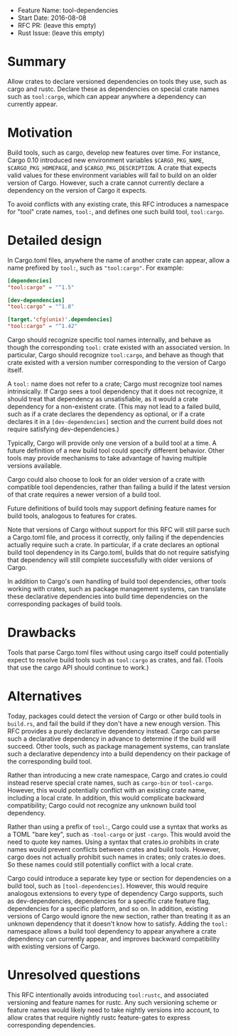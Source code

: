 - Feature Name: tool-dependencies
- Start Date: 2016-08-08
- RFC PR: (leave this empty)
- Rust Issue: (leave this empty)

# Summary
[summary]: #summary

Allow crates to declare versioned dependencies on tools they use, such as cargo
and rustc.  Declare these as dependencies on special crate names such as
`tool:cargo`, which can appear anywhere a dependency can currently appear.

# Motivation
[motivation]: #motivation

Build tools, such as cargo, develop new features over time.  For instance,
Cargo 0.10 introduced new environment variables `$CARGO_PKG_NAME`,
`$CARGO_PKG_HOMEPAGE`, and `$CARGO_PKG_DESCRIPTION`.  A crate that expects
valid values for these environment variables will fail to build on an older
version of Cargo.  However, such a crate cannot currently declare a dependency
on the version of Cargo it expects.

To avoid conflicts with any existing crate, this RFC introduces a namespace for
"tool" crate names, `tool:`, and defines one such build tool, `tool:cargo`.

# Detailed design
[design]: #detailed-design

In Cargo.toml files, anywhere the name of another crate can appear,
allow a name prefixed by `tool:`, such as `"tool:cargo"`.  For example:

```toml
[dependencies]
"tool:cargo" = "^1.5"

[dev-dependencies]
"tool:cargo" = "^1.8"

[target.'cfg(unix)'.dependencies]
"tool:cargo" = "^1.42"
```

Cargo should recognize specific tool names internally, and behave as though the
corresponding `tool:` crate existed with an associated version.  In particular,
Cargo should recognize `tool:cargo`, and behave as though that crate existed
with a version number corresponding to the version of Cargo itself.

A `tool:` name does not refer to a crate; Cargo must recognize tool names
intrinsically.  If Cargo sees a tool dependency that it does not recognize, it
should treat that dependency as unsatisfiable, as it would a crate dependency
for a non-existent crate.  (This may not lead to a failed build, such as if a
crate declares the dependency as optional, or if a crate declares it in a
`[dev-dependencies]` section and the current build does not require satisfying
dev-dependencies.)

Typically, Cargo will provide only one version of a build tool at a time.  A
future definition of a new build tool could specify different behavior.  Other
tools may provide mechanisms to take advantage of having multiple versions
available.

Cargo could also choose to look for an older version of a crate with compatible
tool dependencies, rather than failing a build if the latest version of that
crate requires a newer version of a build tool.

Future definitions of build tools may support defining feature names for build
tools, analogous to features for crates.

Note that versions of Cargo without support for this RFC will still parse such
a Cargo.toml file, and process it correctly, only failing if the dependencies
actually require such a crate.  In particular, if a crate declares an optional
build tool dependency in its Cargo.toml, builds that do not require satisfying
that dependency will still complete successfully with older versions of Cargo.

In addition to Cargo's own handling of build tool dependencies, other tools
working with crates, such as package management systems, can translate these
declarative dependencies into build time dependencies on the corresponding
packages of build tools.

# Drawbacks
[drawbacks]: #drawbacks

Tools that parse Cargo.toml files without using cargo itself could potentially
expect to resolve build tools such as `tool:cargo` as crates, and fail.  (Tools
that use the cargo API should continue to work.)

# Alternatives
[alternatives]: #alternatives

Today, packages could detect the version of Cargo or other build tools in
`build.rs`, and fail the build if they don't have a new enough version.  This
RFC provides a purely declarative dependency instead.  Cargo can parse such a
declarative dependency in advance to determine if the build will succeed.
Other tools, such as package management systems, can translate such a
declarative dependency into a build dependency on their package of the
corresponding build tool.

Rather than introducing a new crate namespace, Cargo and crates.io could
instead reserve special crate names, such as `cargo-bin` or `tool-cargo`.
However, this would potentially conflict with an existing crate name, including
a local crate.  In addition, this would complicate backward compatibility;
Cargo could not recognize any unknown build tool dependency.

Rather than using a prefix of `tool:`, Cargo could use a syntax that works as a
TOML "bare key", such as `-tool-cargo` or just `-cargo`.  This would avoid the
need to quote key names.  Using a syntax that crates.io prohibits in crate
names would prevent conflicts between crates and build tools.  However, cargo
does not actually prohibit such names in crates; only crates.io does.  So these
names could still potentially conflict with a local crate.

Cargo could introduce a separate key type or section for dependencies on a
build tool, such as `[tool-dependencies]`.  However, this would require
analogous extensions to every type of dependency Cargo supports, such as
dev-dependencies, dependencies for a specific crate feature flag, dependencies
for a specific platform, and so on.  In addition, existing versions of Cargo
would ignore the new section, rather than treating it as an unknown dependency
that it doesn't know how to satisfy.  Adding the `tool:` namespace allows a
build tool dependency to appear anywhere a crate dependency can currently
appear, and improves backward compatibility with existing versions of Cargo.

# Unresolved questions
[unresolved]: #unresolved-questions

This RFC intentionally avoids introducing `tool:rustc`, and associated
versioning and feature names for rustc.  Any such versioning scheme or feature
names would likely need to take nightly versions into account, to allow crates
that require nightly rustc feature-gates to express corresponding dependencies.
